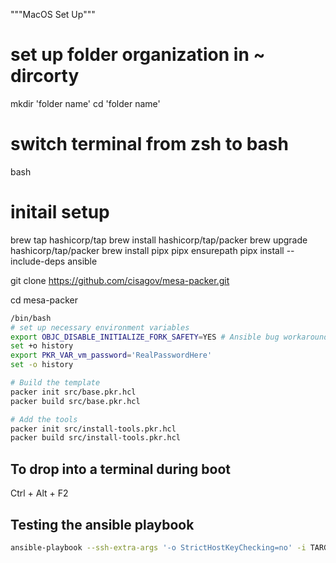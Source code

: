 """MacOS Set Up"""

# set up folder organization in ~ dircorty
mkdir 'folder name'
cd 'folder name'

# switch terminal from zsh to bash 
bash

# initail setup 
brew tap hashicorp/tap
brew install hashicorp/tap/packer
brew upgrade hashicorp/tap/packer
brew install pipx
pipx ensurepath
pipx install --include-deps ansible

git clone https://github.com/cisagov/mesa-packer.git

cd mesa-packer

```bash
/bin/bash
# set up necessary environment variables
export OBJC_DISABLE_INITIALIZE_FORK_SAFETY=YES # Ansible bug workaround
set +o history
export PKR_VAR_vm_password='RealPasswordHere'
set -o history

# Build the template
packer init src/base.pkr.hcl
packer build src/base.pkr.hcl

# Add the tools
packer init src/install-tools.pkr.hcl
packer build src/install-tools.pkr.hcl
```

## To drop into a terminal during boot
Ctrl + Alt + F2

## Testing the ansible playbook

```bash
ansible-playbook --ssh-extra-args '-o StrictHostKeyChecking=no' -i TARGET_IP_ADDRESS, -u SSH_USER --extra-vars 'ansible_ssh_pass=SSH_PASS' --extra-vars '{vm_tools_dir: /opt/, vm_username: SSH_USER, vm_hostname: mesa-ops}' ansible/playbook.yml
```
